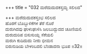 +++
title = "032 ಮರೆದುದುದಕಸ್ತಮ್ಭ ಸಲಿಲದ"

+++
ಮರೆದುದುದಕಸ್ತಂಭ ಸಲಿಲದ  
ಹೊರಗೆ ಬೊಬ್ಬುಳಿಕೆಗಳ ತೆರೆ ನೊರೆ  
ದುರುಗಿದವು ಘುಳುಘುಳಿಸಿ ಜಲಬುದ್ಬುದದ ಚೂಣಿಯಲಿ  
ದುರುದುರಿಪ ಬಿಸುಸುಯ್ಲ ಸೆಕೆಯಲಿ  
ಮರುಗಿ ಕುದಿದುದು ನೀರು ಭೀಮನ  
ಬಿರುನುಡಿಯ ಬೇಳಂಬದಲಿ ಬೆಂಡಾದನಾ ಭೂಪ      ॥32॥